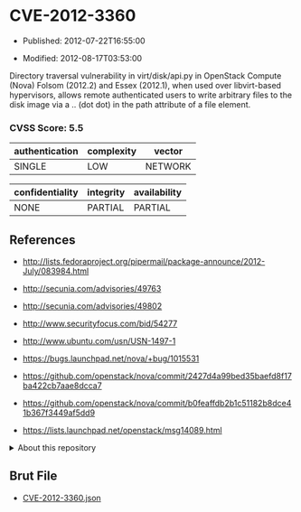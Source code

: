 # CVE-2012-3360

- Published: 2012-07-22T16:55:00

- Modified: 2012-08-17T03:53:00

Directory traversal vulnerability in virt/disk/api.py in OpenStack Compute (Nova) Folsom (2012.2) and Essex (2012.1), when used over libvirt-based hypervisors, allows remote authenticated users to write arbitrary files to the disk image via a .. (dot dot) in the path attribute of a file element.

### CVSS Score: **5.5**

| authentication | complexity | vector |
| --- | --- | --- |
| SINGLE | LOW | NETWORK |

| confidentiality | integrity | availability |
| --- | --- | --- |
| NONE | PARTIAL | PARTIAL |

## References

* http://lists.fedoraproject.org/pipermail/package-announce/2012-July/083984.html

* http://secunia.com/advisories/49763

* http://secunia.com/advisories/49802

* http://www.securityfocus.com/bid/54277

* http://www.ubuntu.com/usn/USN-1497-1

* https://bugs.launchpad.net/nova/+bug/1015531

* https://github.com/openstack/nova/commit/2427d4a99bed35baefd8f17ba422cb7aae8dcca7

* https://github.com/openstack/nova/commit/b0feaffdb2b1c51182b8dce41b367f3449af5dd9

* https://lists.launchpad.net/openstack/msg14089.html

<details>
<summary>About this repository</summary> 

  This repository is part of the project [Live Hack CVE](https://github.com/Live-Hack-CVE). Main website can be found [www.live-hack.org](https://www.live-hack.org) 
  
  Made by [Sn0wAlice](https://github.com/Sn0wAlice) for the people that care about security and need to have a feed of the latest CVEs. Hope you enjoy it, don't forget to star the repo and follow me on [Twitter](https://twitter.com/Sn0wAlice) and [Github](https://github.com/Sn0wAlice). And that is my [personnal website](https://www.alice-snow.me/)

  - [Home Page](https://github.com/Live-Hack-CVE)
  - [Framework](https://github.com/Live-Hack-CVE/cve-framework)
  - [CVE database](https://github.com/Live-Hack-CVE/full_database)
  - [Changelog](https://github.com/Live-Hack-CVE/Changelog)
</details>

## Brut File

* [CVE-2012-3360.json](https://raw.githubusercontent.com/Live-Hack-CVE/full_database/main/cves/2012/CVE-2012-3360.json)

